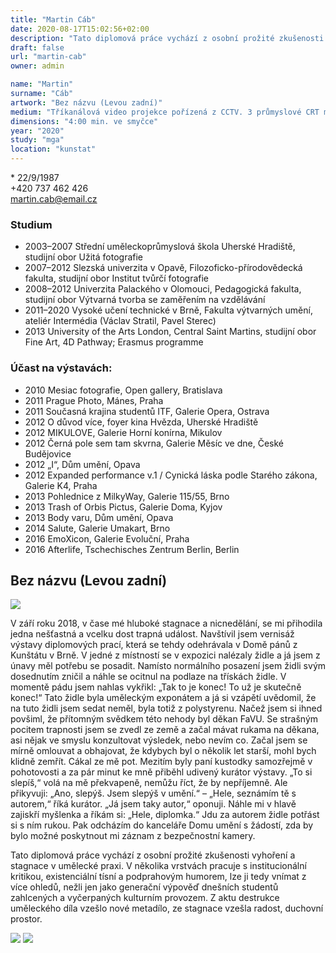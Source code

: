 ```yaml
---
title: "Martin Cáb"
date: 2020-08-17T15:02:56+02:00
description: "Tato diplomová práce vychází z osobní prožité zkušenosti vyhoření a stagnace v umělecké praxi. V několika vrstvách pracuje s institucionální kritikou, existenciální tísní a podprahovým humorem, lze ji tedy vnímat z více pohledů nežli jen jako generační výpověď dnešních studentů zahlcených a vyčerpaných kulturním provozem."
draft: false
url: "martin-cab"
owner: admin

name: "Martin"
surname: "Cáb"
artwork: "Bez názvu (Levou zadní)"
medium: "Tříkanálová video projekce pořízená z CCTV. 3 průmyslové CRT monitory."
dimensions: "4:00 min. ve smyčce"
year: "2020"
study: "mga"
location: "kunstat"
---
```


\* 22/9/1987  
+420 737 462 426  
martin.cab@email.cz

### Studium
* 2003–2007 Střední uměleckoprůmyslová škola Uherské Hradiště, studijní obor Užitá
fotografie
* 2007–2012 Slezská univerzita v Opavě, Filozoficko-přírodovědecká fakulta, studijní obor Institut tvůrčí fotografie
* 2008–2012 Univerzita Palackého v Olomouci, Pedagogická fakulta, studijní obor Výtvarná tvorba se zaměřením na vzdělávání
* 2011–2020 Vysoké učení technické v Brně, Fakulta výtvarných umění, ateliér
Intermédia (Václav Stratil, Pavel Sterec)
* 2013 University of the Arts London, Central Saint Martins, studijní obor Fine Art, 4D Pathway; Erasmus programme

### Účast na výstavách:
* 2010 Mesiac fotografie, Open gallery, Bratislava
* 2011 Prague Photo, Mánes, Praha
* 2011 Současná krajina studentů ITF, Galerie Opera, Ostrava
* 2012 O důvod více, foyer kina Hvězda, Uherské Hradiště
* 2012 MIKULOVE, Galerie Horní konírna, Mikulov
* 2012 Černá pole sem tam skvrna, Galerie Měsíc ve dne, České Budějovice
* 2012 „I“, Dům umění, Opava
* 2012 Expanded performance v.1 / Cynická láska podle Starého zákona, Galerie K4, Praha
* 2013 Pohlednice z MilkyWay, Galerie 115/55, Brno
* 2013 Trash of Orbis Pictus, Galerie Doma, Kyjov
* 2013 Body varu, Dům umění, Opava
* 2014 Salute, Galerie Umakart, Brno
* 2016 EmoXicon, Galerie Evoluční, Praha
* 2016 Afterlife, Tschechisches Zentrum Berlin, Berlin


## Bez názvu (Levou zadní)

![](/2020/cab/1.jpg)

V září roku 2018, v čase mé hluboké stagnace a nicnedělání, se mi přihodila jedna nešťastná a vcelku dost trapná událost.
Navštívil jsem vernisáž výstavy diplomových prací, která se tehdy odehrávala v Domě pánů z Kunštátu v Brně.
V jedné z místností se v expozici nalézaly židle a já jsem z únavy měl potřebu se posadit.
Namísto normálního posazení jsem židli svým dosednutím zničil a náhle se ocitnul na podlaze na třískách židle.
V momentě pádu jsem nahlas vykřikl: „Tak to je konec! To už je skutečně konec!“
Tato židle byla uměleckým exponátem a já si vzápětí uvědomil, že na tuto židli jsem sedat neměl, byla totiž z polystyrenu.
Načež jsem si ihned povšiml, že přítomným svědkem této nehody byl děkan FaVU.
Se strašným pocitem trapnosti jsem se zvedl ze země a začal mávat rukama na děkana, asi nějak ve smyslu konzultovat výsledek, nebo nevím co.
Začal jsem se mírně omlouvat a obhajovat, že kdybych byl o několik let starší, mohl bych klidně zemřít.
Cákal ze mě pot.
Mezitím byly paní kustodky samozřejmě v pohotovosti a za pár minut ke mně přiběhl udivený kurátor výstavy.
„To si slepíš,“ volá na mě překvapeně, nemůžu říct, že by nepříjemně.
Ale přikyvuji: „Ano, slepýš. Jsem slepýš v umění.“ – „Hele, seznámím tě s autorem,“ říká kurátor.
„Já jsem taky autor,“ oponuji.
Náhle mi v hlavě zajiskří myšlenka a říkám si: „Hele, diplomka.“
Jdu za autorem židle potřást si s ním rukou.
Pak odcházím do kanceláře Domu umění s žádostí, zda by bylo možné poskytnout mi záznam z bezpečnostní kamery.

Tato diplomová práce vychází z osobní prožité zkušenosti vyhoření a stagnace v umělecké praxi.
V několika vrstvách pracuje s institucionální kritikou, existenciální tísní a podprahovým humorem,
lze ji tedy vnímat z více ohledů, nežli jen jako generační výpověď dnešních studentů zahlcených
a vyčerpaných kulturním provozem. Z aktu destrukce uměleckého díla vzešlo nové metadílo,
ze stagnace vzešla radost, duchovní prostor.

![](/2020/cab/2.jpg)
![](/2020/cab/3.jpg)
